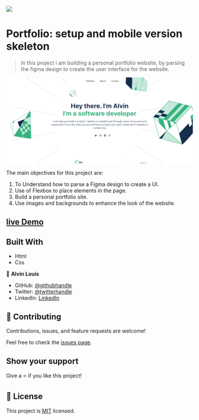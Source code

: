 ![](https://img.shields.io/badge/Microverse-blueviolet)

# Portfolio: setup and mobile version skeleton

> In this project i am building a personal portfolio website, by parsing the figma design to create the user interface for the website.

![screenshot](./app_screenshot.png)

The main objectives for this project are:

1. To Understand how to parse a Figma design to create a UI.
2. Use of Flexbox to place elements in the page.
3. Build a personal portfolio site.
4. Use images and backgrounds to enhance the look of the website.

## [live Demo]()
## Built With

- Html
- Css

👤 **Alvin Louis**

- GitHub: [@githubhandle](https://github.com/alvinlouis29)
- Twitter: [@twitterhandle](https://twitter.com/louisssegawa)
- LinkedIn: [LinkedIn](https://www.linkedin.com/in/alvin-louis-632026183/)

## 🤝 Contributing

Contributions, issues, and feature requests are welcome!

Feel free to check the [issues page](../../issues/).

## Show your support

Give a ⭐️ if you like this project!

## 📝 License

This project is [MIT](./MIT.md) licensed.
